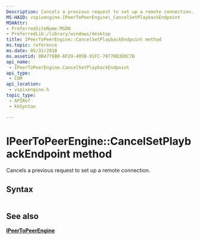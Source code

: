 ```yaml
---
Description: Cancels a previous request to set up a remote connection.
MS-HAID: vspixengine.IPeerToPeerEngine\_CancelSetPlaybackEndpoint
MSHAttr:
- PreferredSiteName:MSDN
- PreferredLib:/library/windows/desktop
title: IPeerToPeerEngine::CancelSetPlaybackEndpoint method
ms.topic: reference
ms.date: 05/31/2018
ms.assetid: 0B4776B8-AF29-495B-91FC-70778B3E0C7B
api_name: 
 - IPeerToPeerEngine.CancelSetPlaybackEndpoint
api_type: 
 - COM
api_location: 
 - vspixengine.h
topic_type: 
 - APIRef
 - kbSyntax

---
```


# <span id="vspixengine.ipeertopeerengine_cancelsetplaybackendpoint"></span>IPeerToPeerEngine::CancelSetPlaybackEndpoint method

Cancels a previous request to set up a remote connection.

## Syntax


```C++
```

## <span id="see_also"></span>See also

[**IPeerToPeerEngine**](/windows/desktop/direct3dtools/ipeertopeerengine)

 

 